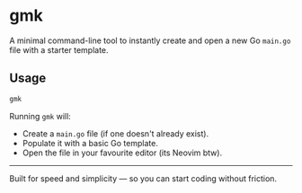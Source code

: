 # gmk

A minimal command-line tool to instantly create and open a new Go `main.go` file with a starter template.

## Usage

```bash
gmk
```

Running `gmk` will:

- Create a `main.go` file (if one doesn't already exist).
- Populate it with a basic Go template.
- Open the file in your favourite editor (its Neovim btw).

---

Built for speed and simplicity — so you can start coding without friction.
